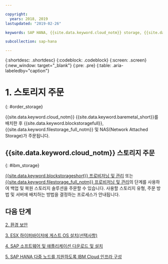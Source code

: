 ```yaml
---

copyright:
  years: 2018, 2019
lastupdated: "2019-02-26"

keywords: SAP HANA, {{site.data.keyword.cloud_notm}} storage, {{site.data.keyword.blockstorageshort}}, {{site.data.keyword.filestorage_full_notm}}

subcollection: sap-hana

---
```


{:shortdesc: .shortdesc}
{:codeblock: .codeblock}
{:screen: .screen}
{:new_window: target="_blank"}
{:pre: .pre}
{:table: .aria-labeledby="caption"}

# 1. 스토리지 주문
{: #order_storage}

{{site.data.keyword.cloud_notm}} {{site.data.keyword.baremetal_short}}를 배치한 후 {{site.data.keyword.blockstoragefull}}, {{site.data.keyword.filestorage_full_notm}} 및 NAS(Network Attached Storage)가 주문됩니다.

## {{site.data.keyword.cloud_notm}} 스토리지 주문
{: #ibm_storage}

[{{site.data.keyword.blockstorageshort}} 프로비저닝 및 관리](/docs/infrastructure/BlockStorage?topic=BlockStorage-getting-started#getting-started) 또는 [{{site.data.keyword.filestorage_full_notm}} 프로비저닝 및 관리](/docs/infrastructure/FileStorage?topic=FileStorage-orderingConsole#orderingConsole)의 단계를 사용하여 백업 및 복원 스토리지 솔루션을 주문할 수 있습니다. 사용할 스토리지 유형, 주문 방법 및 서버에 배치하는 방법을 결정하는 프로세스가 안내됩니다.

## 다음 단계

  [2. 환경 보안](/docs/infrastructure/sap-hana?topic=sap-hana-secure_environment#secure_environment)

  [3. ESX 하이퍼바이저에 게스트 OS 설치(선택사항)](/docs/infrastructure/sap-hana?topic=sap-hana-install_guest_os#install_guest_os)

  [4. SAP 소프트웨어 및 애플리케이션 다운로드 및 설치](/docs/infrastructure/sap-hana?topic=sap-hana-install_sap#install_sap)

  [5. SAP HANA 다중 노드를 지원하도록 IBM Cloud 인프라 구성](/docs/infrastructure/sap-hana?topic=sap-hana-multi-node-storage#multi-node-storage)
